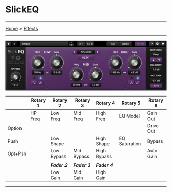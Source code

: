 # SlickEQ

---

[Home](../) > [Effects](./)

---

![logo](../assets/SlickEQ.png)

|         | Rotary 1 | Rotary 2   | Rotary 3   | Rotary 4    | Rotary 5      | Rotary 8      |
|---------|----------|------------|------------|-------------|---------------|---------------|
|         | HP Freq  | Low Freq   | Mid Freq   | High Freq   | EQ Model      | Gain Out      |
| Option  |          |            |            |             |               | Drive Out     |
| Push    |          | Low Shape  |            | High Shape  | EQ Saturation | Bypass        |
| Opt+Psh |          | Low Bypass | Mid Bypass | High Bypass |               | Auto Gain     |
|         |  |  |  | |  |  |
|         |  | ***Fader 2***    | ***Fader 3***    | ***Fader 4***     |  |  |
|         |  | Low Gain   | Mid Gain   | High Gain   |  | |

---
